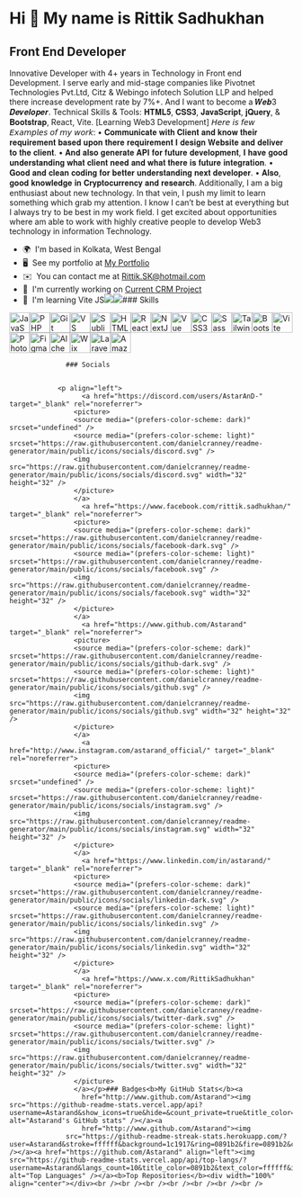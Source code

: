 Hi 👋 My name is Rittik Sadhukhan
=================================

Front End Developer
-------------------

Innovative Developer with 4+ years in Technology in Front end Development. I serve early and mid-stage companies like Pivotnet Technologies Pvt.Ltd, Citz & Webingo infotech Solution LLP and helped there increase development rate by 7%+. And I want to become a 𝑾𝒆𝒃3 𝑫𝒆𝒗𝒆𝒍𝒐𝒑𝒆𝒓. Technical Skills & Tools: 𝐇𝐓𝐌𝐋𝟓, 𝐂𝐒𝐒𝟑, 𝐉𝐚𝐯𝐚𝐒𝐜𝐫𝐢𝐩𝐭, 𝐣𝐐𝐮𝐞𝐫𝐲, & 𝐁𝐨𝐨𝐭𝐬𝐭𝐫𝐚𝐩, React, Vite. \[Learning Web3 Development\] 𝘏𝘦𝘳𝘦 𝘪𝘴 𝘧𝘦𝘸 𝘌𝘹𝘢𝘮𝘱𝘭𝘦𝘴 𝘰𝘧 𝘮𝘺 𝘸𝘰𝘳𝘬: • 𝐂𝐨𝐦𝐦𝐮𝐧𝐢𝐜𝐚𝐭𝐞 𝐰𝐢𝐭𝐡 𝐂𝐥𝐢𝐞𝐧𝐭 𝐚𝐧𝐝 𝐤𝐧𝐨𝐰 𝐭𝐡𝐞𝐢𝐫 𝐫𝐞𝐪𝐮𝐢𝐫𝐞𝐦𝐞𝐧𝐭 𝐛𝐚𝐬𝐞𝐝 𝐮𝐩𝐨𝐧 𝐭𝐡𝐞𝐫𝐞 𝐫𝐞𝐪𝐮𝐢𝐫𝐞𝐦𝐞𝐧𝐭 𝐈 𝐝𝐞𝐬𝐢𝐠𝐧 𝐖𝐞𝐛𝐬𝐢𝐭𝐞 𝐚𝐧𝐝 𝐝𝐞𝐥𝐢𝐯𝐞𝐫 𝐭𝐨 𝐭𝐡𝐞 𝐜𝐥𝐢𝐞𝐧𝐭. • 𝐀𝐧𝐝 𝐚𝐥𝐬𝐨 𝐠𝐞𝐧𝐞𝐫𝐚𝐭𝐞 𝐀𝐏𝐈 𝐟𝐨𝐫 𝐟𝐮𝐭𝐮𝐫𝐞 𝐝𝐞𝐯𝐞𝐥𝐨𝐩𝐦𝐞𝐧𝐭, 𝐈 𝐡𝐚𝐯𝐞 𝐠𝐨𝐨𝐝 𝐮𝐧𝐝𝐞𝐫𝐬𝐭𝐚𝐧𝐝𝐢𝐧𝐠 𝐰𝐡𝐚𝐭 𝐜𝐥𝐢𝐞𝐧𝐭 𝐧𝐞𝐞𝐝 𝐚𝐧𝐝 𝐰𝐡𝐚𝐭 𝐭𝐡𝐞𝐫𝐞 𝐢𝐬 𝐟𝐮𝐭𝐮𝐫𝐞 𝐢𝐧𝐭𝐞𝐠𝐫𝐚𝐭𝐢𝐨𝐧. • 𝐆𝐨𝐨𝐝 𝐚𝐧𝐝 𝐜𝐥𝐞𝐚𝐧 𝐜𝐨𝐝𝐢𝐧𝐠 𝐟𝐨𝐫 𝐛𝐞𝐭𝐭𝐞𝐫 𝐮𝐧𝐝𝐞𝐫𝐬𝐭𝐚𝐧𝐝𝐢𝐧𝐠 𝐧𝐞𝐱𝐭 𝐝𝐞𝐯𝐞𝐥𝐨𝐩𝐞𝐫. • 𝐀𝐥𝐬𝐨, 𝐠𝐨𝐨𝐝 𝐤𝐧𝐨𝐰𝐥𝐞𝐝𝐠𝐞 𝐢𝐧 𝐂𝐫𝐲𝐩𝐭𝐨𝐜𝐮𝐫𝐫𝐞𝐧𝐜𝐲 𝐚𝐧𝐝 𝐫𝐞𝐬𝐞𝐚𝐫𝐜𝐡. Additionally, I am a big enthusiast about new technology. In that vein, I push my limit to learn something which grab my attention. I know I can’t be best at everything but I always try to be best in my work field. I get excited about opportunities where am able to work with highly creative people to develop Web3 technology in information Technology.

*   🌍  I'm based in Kolkata, West Bengal
*   🖥️  See my portfolio at [My Portfolio](http://frontendrittik.site/)
*   ✉️  You can contact me at [Rittik.SK@hotmail.com](mailto:Rittik.SK@hotmail.com)
*   🚀  I'm currently working on [Current CRM Project](http://ongoingprojectdisplay.online/e-cashbook/)
*   🧠  I'm learning Vite JS<a href="https://www.github.com/Astarand" target="_blank" rel="noreferrer"><img
                  src="https://img.shields.io/github/followers/Astarand?logo=github&style=for-the-badge&color=0891b2&labelColor=1c1917" /></a><a href="https://www.x.com/RittikSadhukhan" target="_blank" rel="noreferrer"><img
                  src="https://img.shields.io/twitter/follow/RittikSadhukhan?logo=twitter&style=for-the-badge&color=0891b2&labelColor=1c1917"
                /></a>### Skills 
<p align="left">
<a href="https://developer.mozilla.org/en-US/docs/Web/JavaScript" target="_blank" rel="noreferrer"><img src="https://raw.githubusercontent.com/danielcranney/readme-generator/main/public/icons/skills/javascript-colored.svg" width="36" height="36" alt="JavaScript" /></a><a href="https://www.php.net/" target="_blank" rel="noreferrer"><img src="https://raw.githubusercontent.com/danielcranney/readme-generator/main/public/icons/skills/php-colored.svg" width="36" height="36" alt="PHP" /></a><a href="https://git-scm.com/" target="_blank" rel="noreferrer"><img src="https://raw.githubusercontent.com/danielcranney/readme-generator/main/public/icons/skills/git-colored.svg" width="36" height="36" alt="Git" /></a><a href="https://www.visualstudiocode.com" target="_blank" rel="noreferrer"><img src="https://raw.githubusercontent.com/danielcranney/readme-generator/main/public/icons/skills/visualstudiocode.svg" width="36" height="36" alt="VS Code" /></a><a href="https://www.sublimetext.com/index2" target="_blank" rel="noreferrer"><img src="https://raw.githubusercontent.com/danielcranney/readme-generator/main/public/icons/skills/sublimetext.svg" width="36" height="36" alt="Sublime Text" /></a><a href="https://developer.mozilla.org/en-US/docs/Glossary/HTML5" target="_blank" rel="noreferrer"><img src="https://raw.githubusercontent.com/danielcranney/readme-generator/main/public/icons/skills/html5-colored.svg" width="36" height="36" alt="HTML5" /></a><a href="https://reactjs.org/" target="_blank" rel="noreferrer"><img src="https://raw.githubusercontent.com/danielcranney/readme-generator/main/public/icons/skills/react-colored.svg" width="36" height="36" alt="React" /></a><a href="https://nextjs.org/docs" target="_blank" rel="noreferrer"><img src="https://raw.githubusercontent.com/danielcranney/readme-generator/main/public/icons/skills/nextjs-colored.svg" width="36" height="36" alt="NextJs" /></a><a href="https://vuejs.org/" target="_blank" rel="noreferrer"><img src="https://raw.githubusercontent.com/danielcranney/readme-generator/main/public/icons/skills/vuejs-colored.svg" width="36" height="36" alt="Vue" /></a><a href="https://www.w3.org/TR/CSS/#css" target="_blank" rel="noreferrer"><img src="https://raw.githubusercontent.com/danielcranney/readme-generator/main/public/icons/skills/css3-colored.svg" width="36" height="36" alt="CSS3" /></a><a href="https://sass-lang.com/" target="_blank" rel="noreferrer"><img src="https://raw.githubusercontent.com/danielcranney/readme-generator/main/public/icons/skills/sass-colored.svg" width="36" height="36" alt="Sass" /></a><a href="https://tailwindcss.com/" target="_blank" rel="noreferrer"><img src="https://raw.githubusercontent.com/danielcranney/readme-generator/main/public/icons/skills/tailwindcss-colored.svg" width="36" height="36" alt="TailwindCSS" /></a><a href="https://getbootstrap.com/" target="_blank" rel="noreferrer"><img src="https://raw.githubusercontent.com/danielcranney/readme-generator/main/public/icons/skills/bootstrap-colored.svg" width="36" height="36" alt="Bootstrap" /></a><a href="https://vitejs.dev/" target="_blank" rel="noreferrer"><img src="https://raw.githubusercontent.com/danielcranney/readme-generator/main/public/icons/skills/vite-colored.svg" width="36" height="36" alt="Vite" /></a><a href="https://www.adobe.com/uk/products/photoshop.html" target="_blank" rel="noreferrer"><img src="https://raw.githubusercontent.com/danielcranney/readme-generator/main/public/icons/skills/photoshop-colored.svg" width="36" height="36" alt="Photoshop" /></a><a href="https://www.figma.com/" target="_blank" rel="noreferrer"><img src="https://raw.githubusercontent.com/danielcranney/readme-generator/main/public/icons/skills/figma-colored.svg" width="36" height="36" alt="Figma" /></a><a href="https://docs.alchemy.com/alchemy/documentation/alchemy-web3" target="_blank" rel="noreferrer"><img src="https://raw.githubusercontent.com/danielcranney/readme-generator/main/public/icons/skills/alchemy-colored.svg" width="36" height="36" alt="Alchemy" /></a><a href="https://wix.com" target="_blank" rel="noreferrer"><img src="https://raw.githubusercontent.com/danielcranney/readme-generator/main/public/icons/skills/wix-colored.svg" width="36" height="36" alt="Wix" /></a><a href="https://laravel.com/" target="_blank" rel="noreferrer"><img src="https://raw.githubusercontent.com/danielcranney/readme-generator/main/public/icons/skills/laravel-colored.svg" width="36" height="36" alt="Laravel" /></a><a href="https://aws.amazon.com" target="_blank" rel="noreferrer"><img src="https://raw.githubusercontent.com/danielcranney/readme-generator/main/public/icons/skills/aws-colored.svg" width="36" height="36" alt="Amazon Web Services" /></a>
                    </p>
                    
                  ### Socials
                  
                  
                <p align="left">
                      <a href="https://discord.com/users/AstarAnD-" target="_blank" rel="noreferrer">
                    <picture>
                    <source media="(prefers-color-scheme: dark)" srcset="undefined" />
                    <source media="(prefers-color-scheme: light)" srcset="https://raw.githubusercontent.com/danielcranney/readme-generator/main/public/icons/socials/discord.svg" />
                    <img src="https://raw.githubusercontent.com/danielcranney/readme-generator/main/public/icons/socials/discord.svg" width="32" height="32" />
                    </picture>
                    </a>
                      <a href="https://www.facebook.com/rittik.sadhukhan/" target="_blank" rel="noreferrer">
                    <picture>
                    <source media="(prefers-color-scheme: dark)" srcset="https://raw.githubusercontent.com/danielcranney/readme-generator/main/public/icons/socials/facebook-dark.svg" />
                    <source media="(prefers-color-scheme: light)" srcset="https://raw.githubusercontent.com/danielcranney/readme-generator/main/public/icons/socials/facebook.svg" />
                    <img src="https://raw.githubusercontent.com/danielcranney/readme-generator/main/public/icons/socials/facebook.svg" width="32" height="32" />
                    </picture>
                    </a>
                      <a href="https://www.github.com/Astarand" target="_blank" rel="noreferrer">
                    <picture>
                    <source media="(prefers-color-scheme: dark)" srcset="https://raw.githubusercontent.com/danielcranney/readme-generator/main/public/icons/socials/github-dark.svg" />
                    <source media="(prefers-color-scheme: light)" srcset="https://raw.githubusercontent.com/danielcranney/readme-generator/main/public/icons/socials/github.svg" />
                    <img src="https://raw.githubusercontent.com/danielcranney/readme-generator/main/public/icons/socials/github.svg" width="32" height="32" />
                    </picture>
                    </a>
                      <a href="http://www.instagram.com/astarand_official/" target="_blank" rel="noreferrer">
                    <picture>
                    <source media="(prefers-color-scheme: dark)" srcset="undefined" />
                    <source media="(prefers-color-scheme: light)" srcset="https://raw.githubusercontent.com/danielcranney/readme-generator/main/public/icons/socials/instagram.svg" />
                    <img src="https://raw.githubusercontent.com/danielcranney/readme-generator/main/public/icons/socials/instagram.svg" width="32" height="32" />
                    </picture>
                    </a>
                      <a href="https://www.linkedin.com/in/astarand/" target="_blank" rel="noreferrer">
                    <picture>
                    <source media="(prefers-color-scheme: dark)" srcset="https://raw.githubusercontent.com/danielcranney/readme-generator/main/public/icons/socials/linkedin-dark.svg" />
                    <source media="(prefers-color-scheme: light)" srcset="https://raw.githubusercontent.com/danielcranney/readme-generator/main/public/icons/socials/linkedin.svg" />
                    <img src="https://raw.githubusercontent.com/danielcranney/readme-generator/main/public/icons/socials/linkedin.svg" width="32" height="32" />
                    </picture>
                    </a>
                      <a href="https://www.x.com/RittikSadhukhan" target="_blank" rel="noreferrer">
                    <picture>
                    <source media="(prefers-color-scheme: dark)" srcset="https://raw.githubusercontent.com/danielcranney/readme-generator/main/public/icons/socials/twitter-dark.svg" />
                    <source media="(prefers-color-scheme: light)" srcset="https://raw.githubusercontent.com/danielcranney/readme-generator/main/public/icons/socials/twitter.svg" />
                    <img src="https://raw.githubusercontent.com/danielcranney/readme-generator/main/public/icons/socials/twitter.svg" width="32" height="32" />
                    </picture>
                    </a></p>### Badges<b>My GitHub Stats</b><a
                      href="http://www.github.com/Astarand"><img src="https://github-readme-stats.vercel.app/api?username=Astarand&show_icons=true&hide=&count_private=true&title_color=0891b2&text_color=ffffff&icon_color=0891b2&bg_color=1c1917&hide_border=true&show_icons=true" alt="Astarand's GitHub stats" /></a><a
                      href="http://www.github.com/Astarand"><img
                  src="https://github-readme-streak-stats.herokuapp.com/?user=Astarand&stroke=ffffff&background=1c1917&ring=0891b2&fire=0891b2&currStreakNum=ffffff&currStreakLabel=0891b2&sideNums=ffffff&sideLabels=ffffff&dates=ffffff&hide_border=true" /></a><a href="https://github.com/Astarand" align="left"><img src="https://github-readme-stats.vercel.app/api/top-langs/?username=Astarand&langs_count=10&title_color=0891b2&text_color=ffffff&icon_color=0891b2&bg_color=1c1917&hide_border=true&locale=en&custom_title=Top%20%Languages" alt="Top Languages" /></a><b>Top Repositories</b><div width="100%" align="center"></div><br /><br /><br /><br /><br /><br /><br />
